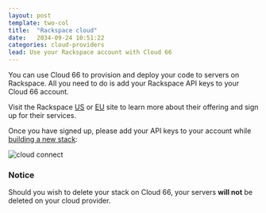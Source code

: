 ```yaml
---
layout: post
template: two-col
title:  "Rackspace cloud"
date:   2034-09-24 10:51:22
categories: cloud-providers
lead: Use your Rackspace account with Cloud 66
---
```


You can use Cloud 66 to provision and deploy your code to servers on Rackspace. All you need to do is add your Rackspace API keys to your Cloud 66 account.

Visit the Rackspace <a href="https://manage.rackspacecloud.com/pages/Login.jsp" target="_blank">US</a> or <a href="https://mycloud.rackspace.co.uk" target="_blank">EU</a> site to learn more about their offering and sign up for their services.

Once you have signed up, please add your API keys to your account while [building a new stack](/getting-started/your-first-stack.html):

![cloud connect](http://cdn.cloud66.com.s3.amazonaws.com/images/help/cloud_connect.png)

<div class="notice notice-warning">
    <h3>Notice</h3>
    <p>Should you wish to delete your stack on Cloud 66, your servers <b>will not</b> be deleted on your cloud provider.</p>
</div>